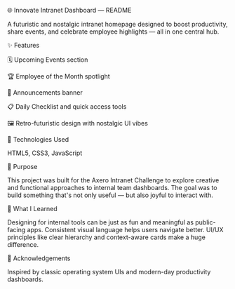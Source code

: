 🌐 Innovate Intranet Dashboard — README

A futuristic and nostalgic intranet homepage designed to boost productivity, share events, and celebrate employee highlights — all in one central hub.

✨ Features

🗓️ Upcoming Events section 

🏆 Employee of the Month spotlight

📰 Announcements banner

📋 Daily Checklist and quick access tools

🖼️ Retro-futuristic design with nostalgic UI vibes

🚀 Technologies Used

HTML5, CSS3, JavaScript

🎯 Purpose

This project was built for the Axero Intranet Challenge to explore creative and functional approaches to internal team dashboards. The goal was to build something that's not only useful — but also joyful to interact with.

🧭 What I Learned

Designing for internal tools can be just as fun and meaningful as public-facing apps.
Consistent visual language helps users navigate better.
UI/UX principles like clear hierarchy and context-aware cards make a huge difference.

🙌 Acknowledgements

Inspired by classic operating system UIs and modern-day productivity dashboards.
